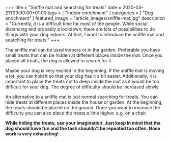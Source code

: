 +++
title =  "Sniffle mat and searching for treats"
date = 2020-03-21T09:00:00+01:00
tags = [
    "Indoor enrichment"
]
categories = [
    "Dog enrichment"
]
featured_image = "article_images/sniffle-mat.jpg"
description = "Currently, it is a difficult time for most of the people. While social distancing and probably a lockdown, there are lots of possibilities to do things with your dog indoors. At first, I want to introduce the sniffle mat and searching for treats."
+++

The sniffle mat can be used indoors or in the garden. Preferable you have small treats that can be hidden at different places inside the mat. Once you placed all treats, the dog is allowed to search for it.

Maybe your dog is very excited in the beginning. If the sniffle mat is moving a lot, you can hold it so that your dog has it a bit easier. Additionally, it is important to place the treats not to deep inside the mat as it would be too difficult for your dog. The degree of difficulty should be increased slowly.

An alternative to a sniffle mat is just normal searching for treats. You can hide treats at different places inside the house or garden. At the beginning, the treats should be placed on the ground. Once you want to increase the difficulty you can also place the treats a little higher, e.g. on a chair.

**While hiding the treats, use your imagination. Just keep in mind that the dog should have fun and the task shouldn't be repeated too often. Nose work is very exhausting!**
